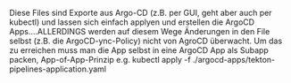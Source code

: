 Diese Files sind Exporte aus Argo-CD (z.B. per GUI, geht aber auch per kubectl) und lassen sich einfach applyen und 
erstellen die ArgoCD Apps....ALLERDINGS werden auf diesem Wege Änderungen in den File selbst (z.B. die ArgoCD-ync-Policy) nicht von AgroCD überwacht. Um das zu erreichen muss man die App selbst in eine 
ArgoCD App als Subapp packen, App-of-App-Prinzip
e.g. kubectl apply -f ./argocd-apps/tekton-pipelines-application.yaml